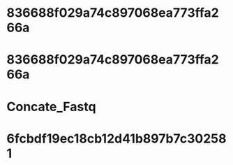 # 836688f029a74c897068ea773ffa266a
# 836688f029a74c897068ea773ffa266a
# Concate_Fastq
# 6fcbdf19ec18cb12d41b897b7c302581
